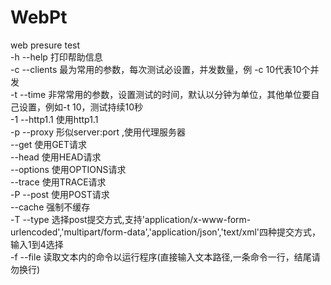 # WebPt
web presure test    		
-h --help 打印帮助信息	    	
-c --clients 最为常用的参数，每次测试必设置，并发数量，例 -c 10代表10个并发    		
-t --time 非常常用的参数，设置测试的时间，默认以分钟为单位，其他单位要自己设置，例如-t 10，测试持续10秒    		
-1 --http1.1 使用http1.1    		
-p --proxy 形似server:port ,使用代理服务器   		
--get 使用GET请求   		
--head 使用HEAD请求   		
--options 使用OPTIONS请求   		
--trace 使用TRACE请求        		
-P --post 使用POST请求    		
--cache 强制不缓存   		
-T --type 选择post提交方式,支持'application/x-www-form-urlencoded','multipart/form-data','application/json','text/xml'四种提交方式，输入1到4选择    	
-f --file 读取文本内的命令以运行程序(直接输入文本路径,一条命令一行，结尾请勿换行)
